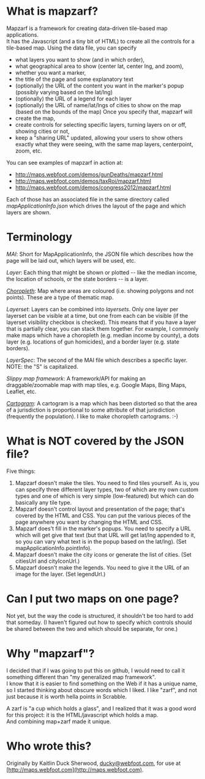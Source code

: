 # What is mapzarf?

Mapzarf is a framework for creating data-driven tile-based map applications.  
It has the Javascript (and a tiny bit of HTML) to create all the controls
for a tile-based map.  Using the data file, you can specify 
* what layers you want to show (and in which order),
* what geographical area to show (center lat, center lng, and zoom), 
* whether you want a marker,
* the title of the page and some explanatory text
* (optionally) the URL of the content you want in the marker's popup (possibly
  varying based on the lat/lng)
* (optionally) the URL of a legend for each layer
* (optionally) the URL of name/lat/lngs of cities to show on the map (based
  on the bounds of the map)
Once you specify that, mapzarf will
* create the map,
* create controls for selecting specific layers, turning layers on or off,
  showing cities or not, 
* keep a "sharing URL" updated, allowing your users to show others 
  exactly what they were seeing, with the same map layers, centerpoint,
  zoom, etc.

You can see examples of mapzarf in action at:

* http://maps.webfoot.com/demos/gunDeaths/mapzarf.html
* http://maps.webfoot.com/demos/taxRoi/mapzarf.html
* http://maps.webfoot.com/demos/congress2012/mapzarf.html

Each of those has an associated file in the same directory called
  _mapApplicationInfo.json_
which drives the layout of the page and which layers are shown.

# Terminology

*MAI*: Short for MapApplicationInfo, the JSON file which describes how the
page will be laid out, which layers will be used, etc.

*Layer*: Each thing that might be shown or plotted -- like the 
median income, the location of schools, or the state borders -- is a layer.

[*Choropleth*](http://en.wikipedia.org/wiki/Choropleth_map): Map where areas are coloured (i.e. showing polygons and not 
points).  These are a type of thematic map.

*Layerset*: Layers can be combined into _layersets_.  Only one layer per
layerset can be visible at a time, but one from each can be visible (if
the layerset visibility checkbox is checked).  This means that if you have
a layer that is partially clear, you can stack them together.  For example,
I commonly make maps which have a choropleth (e.g. median income by county),
a dots layer (e.g. locations of gun homicides), and a border layer (e.g.
state borders).

*LayerSpec*: The second of the MAI file which describes a specific layer.
           NOTE: the "S" is capitalized.

*Slippy map framework*: A framework/API for making an draggable/zoomable
map with map tiles, e.g. Google Maps, Bing Maps, Leaflet, etc.

[*Cartogram*](http://en.wikipedia.org/wiki/Cartogram): A cartogram is a 
map which has been distorted so that the area of a jurisdiction is 
proportional to some attribute of that jurisdiction (frequently the population).
I like to make choropleth cartograms.  :-)

# What is NOT covered by the JSON file?

Five things:

1. Mapzarf doesn't make the tiles.  You need to find tiles yourself.  As is, you can specify three different layer types, two of which are my own custom types and one of which is very simple (low-featured) but which can do basically any tile type.
1. Mapzarf doesn't control layout and presentation of the page; that's covered by the HTML and CSS.  You can put the various pieces of the page anywhere you want by changing the HTML and CSS.
1. Mapzarf does't fill in the marker's popups.  You need to specify a URL which will get give that text (but that URL will get lat/lng appended to it, so you can vary what text is in the popup based on the lat/lng).  (Set mapApplicationInfo.pointInfo).
1. Mapzarf doesn't make the city icons or generate the list of cities.  (Set citiesUrl and cityIconUrl.)
1. Mapzarf doesn't make the legends.  You need to give it the URL of an image for the layer.  (Set legendUrl.)



# Can I put two maps on one page?
Not yet, but the way the code is structured, it shouldn't be too hard
to add that someday.  (I haven't figured out how to specify which 
controls should be shared between the two and which should be separate,
for one.)


# Why "mapzarf"?

I decided that if I was going to put this on github, I would need to 
call it something different than "my generalized map framework".  
I know that it is easier to find something on the Web if it has a unique
name, so I started thinking about obscure words which I liked.  I like 
"zarf", and not just because it is worth hella points in Scrabble.

A zarf is "a cup which holds a glass", and I realized that it was a good
word for this project: it is the HTML/javascript which holds a map.  
And combining map+zarf made it unique.

# Who wrote this?
Originally by Kaitlin Duck Sherwood, ducky@webfoot.com, for use at
[http://maps.webfoot.com](http://maps.webfoot.com).
